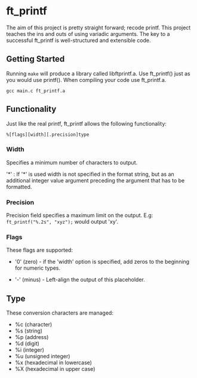 # ft_printf
The aim of this project is pretty straight forward; recode printf. This project teaches the ins and outs of using variadic arguments.
The key to a successful ft_printf is well-structured and extensible code.
## Getting Started
Running `make` will produce a library called libftprintf.a. Use ft_printf() just as you would use printf(). When compiling your code use ft_printf.a.

`gcc main.c ft_printf.a`
## Functionality
Just like the real printf, ft_printf allows the following functionality:

`%[flags][width][.precision]type`

### Width
Specifies a minimum number of characters to output.

'\*' : If '\*' is used width is not specified in the format string, but as an additional integer value argument preceding the argument that has to be formatted.
### Precision
Precision field specifies a maximum limit on the output. E.g: `ft_printf("%.2s", "xyz");` would output 'xy'.
### Flags
These flags are supported:
- '0' (zero) - if the 'width' option is specified, add zeros to the beginning for numeric types.

- '-' (minus) - Left-align the output of this placeholder.

## Type
These conversion characters are managed:

- %c (character)
- %s (string)
- %p (address)
- %d (digit)
- %i (integer)
- %u (unsigned integer)
- %x (hexadecimal in lowercase)
- %X (hexadecimal in upper case)
